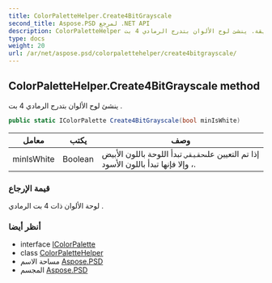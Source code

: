 ```yaml
---
title: ColorPaletteHelper.Create4BitGrayscale
second_title: Aspose.PSD لمرجع .NET API
description: ColorPaletteHelper طريقة. ينشئ لوح الألوان بتدرج الرمادي 4 بت .
type: docs
weight: 20
url: /ar/net/aspose.psd/colorpalettehelper/create4bitgrayscale/
---
```

## ColorPaletteHelper.Create4BitGrayscale method

ينشئ لوح الألوان بتدرج الرمادي 4 بت .

```csharp
public static IColorPalette Create4BitGrayscale(bool minIsWhite)
```

| معامل | يكتب | وصف |
| --- | --- | --- |
| minIsWhite | Boolean | إذا تم التعيين على`حقيقي` تبدأ اللوحة باللون الأبيض ، وإلا فإنها تبدأ باللون الأسود. |

### قيمة الإرجاع

لوحة الألوان ذات 4 بت الرمادي .

### أنظر أيضا

* interface [IColorPalette](../../icolorpalette/)
* class [ColorPaletteHelper](../)
* مساحة الاسم [Aspose.PSD](../../colorpalettehelper/)
* المجسم [Aspose.PSD](../../../)



